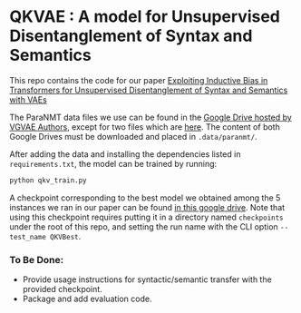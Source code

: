 # QKVAE : A model for Unsupervised Disentanglement of Syntax and Semantics
This repo contains the code for our paper [Exploiting Inductive Bias in Transformers for Unsupervised Disentanglement
 of Syntax and Semantics with VAEs](https://aclanthology.org/2022.naacl-main.423/)
 
 The ParaNMT data files we use can be found in the [Google Drive hosted by VGVAE Authors](https://drive.google.com/drive/folders/1HHDlUT_-WpedL6zNYpcN94cLwed_yyrP), except for two files which are [here](https://drive.google.com/drive/folders/1o5r8UBu8efXgN5vPjb3p622CJZDFPfwD?usp=sharing).
 The content of both Google Drives must be downloaded and placed in ```.data/paranmt/```.
 
 After adding the data and installing the dependencies listed in ``requirements.txt``,
 the model can be trained by running:
 ```bash
python qkv_train.py
```
A checkpoint corresponding to the best model we obtained among the 5 instances we ran 
in our paper can be found [in this google drive](https://drive.google.com/file/d/1BbQQP7gzJOQxqRNliuTg87TdR-r6s74H/view?usp=sharing). Note that using this checkpoint requires putting it in a directory named ```checkpoints``` under the root of this repo, and setting the run name with the CLI option ```--test_name QKVBest```.

 
 
 ### To Be Done:
 - Provide usage instructions for syntactic/semantic transfer with the provided
   checkpoint.
 - Package and add evaluation code.
